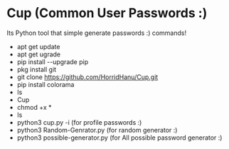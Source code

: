 # Cup (Common User Passwords :)
Its Python tool that simple generate passwords :)
commands!
* apt get update
* apt get ugrade
* pip install --upgrade pip
* pkg install git
* git clone https://github.com/HorridHanu/Cup.git
* pip install colorama
* ls
* Cup
* chmod +x *
* ls
* python3 cup.py -i (for profile passwords :)
* python3 Random-Genrator.py (for random generator :)
* python3 possible-generator.py (for All possible password generator :)
